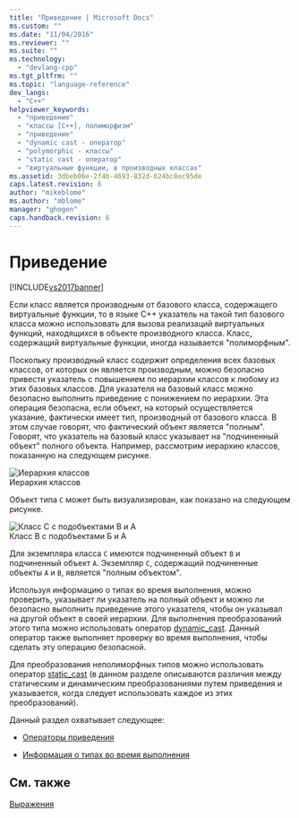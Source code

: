 ```yaml
---
title: "Приведение | Microsoft Docs"
ms.custom: ""
ms.date: "11/04/2016"
ms.reviewer: ""
ms.suite: ""
ms.technology: 
  - "devlang-cpp"
ms.tgt_pltfrm: ""
ms.topic: "language-reference"
dev_langs: 
  - "C++"
helpviewer_keywords: 
  - "приведение"
  - "классы [C++], полиморфизм"
  - "приведение"
  - "dynamic cast - оператор"
  - "polymorphic - классы"
  - "static cast - оператор"
  - "виртуальные функции, в производных классах"
ms.assetid: 3dbeb06e-2f4b-4693-832d-624bc8ec95de
caps.latest.revision: 6
author: "mikeblome"
ms.author: "mblome"
manager: "ghogen"
caps.handback.revision: 6
---
```

# Приведение
[!INCLUDE[vs2017banner](../assembler/inline/includes/vs2017banner.md)]

Если класс является производным от базового класса, содержащего виртуальные функции, то в языке C\+\+ указатель на такой тип базового класса можно использовать для вызова реализаций виртуальных функций, находящихся в объекте производного класса.  Класс, содержащий виртуальные функции, иногда называется "полиморфным".  
  
 Поскольку производный класс содержит определения всех базовых классов, от которых он является производным, можно безопасно привести указатель с повышением по иерархии классов к любому из этих базовых классов.  Для указателя на базовый класс можно безопасно выполнить приведение с понижением по иерархии.  Эта операция безопасна, если объект, на который осуществляется указание, фактически имеет тип, производный от базового класса.  В этом случае говорят, что фактический объект является "полным". Говорят, что указатель на базовый класс указывает на "подчиненный объект" полного объекта.  Например, рассмотрим иерархию классов, показанную на следующем рисунке.  
  
 ![Иерархия классов](../cpp/media/vc38zz1.png "vc38ZZ1")  
Иерархия классов  
  
 Объект типа `C` может быть визуализирован, как показано на следующем рисунке.  
  
 ![Класс C с подобъектами B и A](../cpp/media/vc38zz2.png "vc38ZZ2")  
Класс В с подобъектами Б и А  
  
 Для экземпляра класса `C` имеются подчиненный объект `B` и подчиненный объект `A`.  Экземпляр `C`, содержащий подчиненные объекты `A` и `B`, является "полным объектом".  
  
 Используя информацию о типах во время выполнения, можно проверить, указывает ли указатель на полный объект и можно ли безопасно выполнить приведение этого указателя, чтобы он указывал на другой объект в своей иерархии.  Для выполнения преобразований этого типа можно использовать оператор [dynamic\_cast](../cpp/dynamic-cast-operator.md).  Данный оператор также выполняет проверку во время выполнения, чтобы сделать эту операцию безопасной.  
  
 Для преобразования неполиморфных типов можно использовать оператор [static\_cast](../cpp/static-cast-operator.md) \(в данном разделе описываются различия между статическим и динамическим преобразованиями путем приведения и указывается, когда следует использовать каждое из этих преобразований\).  
  
 Данный раздел охватывает следующее:  
  
-   [Операторы приведения](../cpp/casting-operators.md)  
  
-   [Информация о типах во время выполнения](../Topic/Run-Time%20Type%20Information.md)  
  
## См. также  
 [Выражения](../cpp/expressions-cpp.md)